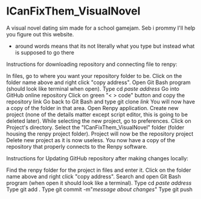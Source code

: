 # ICanFixThem_VisualNovel
A visual novel dating sim made for a school gamejam. Seb i prommy I'll help you figure out this website.
* around words means that its not literally what you type but instead what is supposed to go there

Instructions for downloading repository and connecting file to renpy:

In files, go to where you want your repository folder to be.
Click on the folder name above and right click "copy address".
Open Git Bash program (should look like terminal when open).
Type cd *paste address*
Go into GitHub online repository
Click on green "< > code" button and copy the repository link
Go back to Git Bash and type git clone *link*
You will now have a copy of the folder in that area.
Open Renpy application.
Create new project (none of the details matter except script editor, this is going to be deleted later).
While selecting the new project, go to preferences.
Click on Project's directory.
Select the "ICanFixThem_VisualNovel" folder (folder housing the renpy project folder).
Project will now be the repository project
Delete new project as it is now useless.
You now have a copy of the repository that properly connects to the Renpy software.




Instructions for Updating GitHub repository after making changes locally:

Find the renpy folder for the project in files and enter it.
Click on the folder name above and right click "copy address".
Search and open Git Bash program (when open it should look like a terminal).
Type cd *paste address* 
Type git add .
Type git commit -m"*message about changes*"
Type git push
